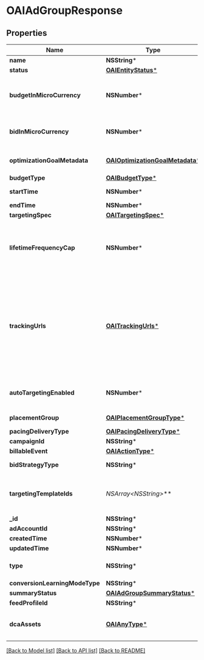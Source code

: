 # OAIAdGroupResponse

## Properties
Name | Type | Description | Notes
------------ | ------------- | ------------- | -------------
**name** | **NSString*** | Ad group name. | [optional] 
**status** | [**OAIEntityStatus***](OAIEntityStatus.md) | Ad group/entity status. | [optional] 
**budgetInMicroCurrency** | **NSNumber*** | Budget in micro currency. This field is **REQUIRED** for non-CBO (campaign budget optimization) campaigns.  A CBO campaign automatically generates ad group budgets from its campaign budget to maximize campaign outcome. A CBO campaign is limited to 70 or less ad groups. | [optional] 
**bidInMicroCurrency** | **NSNumber*** | Bid price in micro currency. This field is **REQUIRED** for the following campaign objective_type/billable_event combinations: AWARENESS/IMPRESSION, CONSIDERATION/CLICKTHROUGH, CATALOG_SALES/CLICKTHROUGH, VIDEO_VIEW/VIDEO_V_50_MRC. | [optional] 
**optimizationGoalMetadata** | [**OAIOptimizationGoalMetadata***](OAIOptimizationGoalMetadata.md) | Optimization goals for objective-based performance campaigns. **REQUIRED** when campaign&#39;s &#x60;objective_type&#x60; is set to &#x60;\&quot;WEB_CONVERSION\&quot;&#x60;. | [optional] 
**budgetType** | [**OAIBudgetType***](OAIBudgetType.md) |  | [optional] 
**startTime** | **NSNumber*** | Ad group start time. Unix timestamp in seconds. Defaults to current time. | [optional] 
**endTime** | **NSNumber*** | Ad group end time. Unix timestamp in seconds. | [optional] 
**targetingSpec** | [**OAITargetingSpec***](OAITargetingSpec.md) |  | [optional] 
**lifetimeFrequencyCap** | **NSNumber*** | Set a limit to the number of times a promoted pin from this campaign can be impressed by a pinner within the past rolling 30 days. Only available for CPM (cost per mille (1000 impressions))  ad groups. A CPM ad group has an IMPRESSION &lt;a href&#x3D;\&quot;/docs/redoc/#section/Billable-event\&quot;&gt;billable_event&lt;/a&gt; value. This field **REQUIRES** the &#x60;end_time&#x60; field. | [optional] 
**trackingUrls** | [**OAITrackingUrls***](OAITrackingUrls.md) | Third-party tracking URLs.&lt;br&gt; JSON object with the format: {\&quot;&lt;a href&#x3D;\&quot;/docs/redoc/#section/Tracking-URL-event\&quot;&gt;Tracking event enum&lt;/a&gt;\&quot;:[URL string array],...}&lt;br&gt; For example: {\&quot;impression\&quot;: [\&quot;URL1\&quot;, \&quot;URL2\&quot;], \&quot;click\&quot;: [\&quot;URL1\&quot;, \&quot;URL2\&quot;, \&quot;URL3\&quot;]}.&lt;br&gt;Up to three tracking URLs are supported for each event type. Tracking URLs set at the ad group or ad level can override those set at the campaign level. May be null. Pass in an empty object - {} - to remove tracking URLs.&lt;br&gt;&lt;br&gt; For more information, see &lt;a href&#x3D;\&quot;https://help.pinterest.com/en/business/article/third-party-and-dynamic-tracking\&quot; target&#x3D;\&quot;_blank\&quot;&gt;Third-party and dynamic tracking&lt;/a&gt;. | [optional] 
**autoTargetingEnabled** | **NSNumber*** | Enable auto-targeting for ad group. Also known as &lt;a href&#x3D;\&quot;https://help.pinterest.com/en/business/article/expanded-targeting\&quot; target&#x3D;\&quot;_blank\&quot;&gt;\&quot;expanded targeting\&quot;&lt;/a&gt;. | [optional] 
**placementGroup** | [**OAIPlacementGroupType***](OAIPlacementGroupType.md) | &lt;a href&#x3D;\&quot;/docs/redoc/#section/Placement-group\&quot;&gt;Placement group&lt;/a&gt;. | [optional] 
**pacingDeliveryType** | [**OAIPacingDeliveryType***](OAIPacingDeliveryType.md) |  | [optional] 
**campaignId** | **NSString*** | Campaign ID of the ad group. | [optional] 
**billableEvent** | [**OAIActionType***](OAIActionType.md) |  | [optional] 
**bidStrategyType** | **NSString*** | Bid strategy type. For Campaigns with Video Completion objectives, the only supported bid strategy type is AUTOMATIC_BID. | [optional] 
**targetingTemplateIds** | **NSArray&lt;NSString*&gt;*** | Targeting template IDs applied to the ad group. We currently only support 1 targeting template per ad group. To use targeting templates, do not set any other targeting fields: targeting_spec, tracking_urls, auto_targeting_enabled, placement_group. To clear all targeting template IDs, set this field to [&#39;0&#39;]. | [optional] 
**_id** | **NSString*** | Ad group ID. | [optional] 
**adAccountId** | **NSString*** | Advertiser ID. | [optional] 
**createdTime** | **NSNumber*** | Ad group creation time. Unix timestamp in seconds. | [optional] 
**updatedTime** | **NSNumber*** | Ad group last update time. Unix timestamp in seconds. | [optional] 
**type** | **NSString*** | Always \&quot;adgroup\&quot;. | [optional] [default to @"adgroup"]
**conversionLearningModeType** | **NSString*** | oCPM learn mode | [optional] 
**summaryStatus** | [**OAIAdGroupSummaryStatus***](OAIAdGroupSummaryStatus.md) | Ad group summary status. | [optional] 
**feedProfileId** | **NSString*** | Feed Profile ID associated to the adgroup. | [optional] 
**dcaAssets** | [**OAIAnyType***](.md) | [DCA] The Dynamic creative assets to use for DCA. Dynamic Creative Assembly (DCA) accepts basic creative assets of an ad (image, video, title, call to action, logo etc). Then it automatically generates optimized ad combinations based on these assets. | [optional] 

[[Back to Model list]](../README.md#documentation-for-models) [[Back to API list]](../README.md#documentation-for-api-endpoints) [[Back to README]](../README.md)


